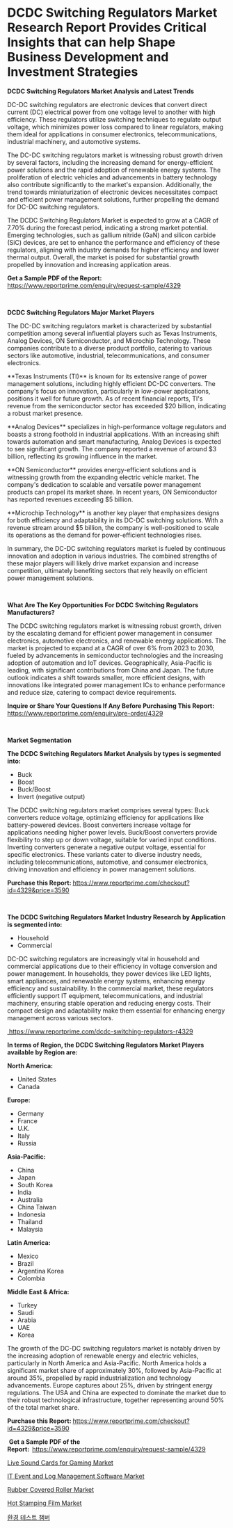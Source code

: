<p><h1>DCDC Switching Regulators Market Research Report Provides Critical Insights that can help Shape Business Development and Investment Strategies</h1></p><p><strong>DCDC Switching Regulators Market Analysis and Latest Trends</strong></p>
<p><p>DC-DC switching regulators are electronic devices that convert direct current (DC) electrical power from one voltage level to another with high efficiency. These regulators utilize switching techniques to regulate output voltage, which minimizes power loss compared to linear regulators, making them ideal for applications in consumer electronics, telecommunications, industrial machinery, and automotive systems.</p><p>The DC-DC switching regulators market is witnessing robust growth driven by several factors, including the increasing demand for energy-efficient power solutions and the rapid adoption of renewable energy systems. The proliferation of electric vehicles and advancements in battery technology also contribute significantly to the market's expansion. Additionally, the trend towards miniaturization of electronic devices necessitates compact and efficient power management solutions, further propelling the demand for DC-DC switching regulators.</p><p>The DCDC Switching Regulators Market is expected to grow at a CAGR of 7.70% during the forecast period, indicating a strong market potential. Emerging technologies, such as gallium nitride (GaN) and silicon carbide (SiC) devices, are set to enhance the performance and efficiency of these regulators, aligning with industry demands for higher efficiency and lower thermal output. Overall, the market is poised for substantial growth propelled by innovation and increasing application areas.</p></p>
<p><strong>Get a Sample PDF of the Report:&nbsp;</strong> <a href="https://www.reportprime.com/enquiry/request-sample/4329">https://www.reportprime.com/enquiry/request-sample/4329</a></p>
<p>&nbsp;</p>
<p><strong>DCDC Switching Regulators Major Market Players</strong></p>
<p><p>The DC-DC switching regulators market is characterized by substantial competition among several influential players such as Texas Instruments, Analog Devices, ON Semiconductor, and Microchip Technology. These companies contribute to a diverse product portfolio, catering to various sectors like automotive, industrial, telecommunications, and consumer electronics.</p><p>**Texas Instruments (TI)** is known for its extensive range of power management solutions, including highly efficient DC-DC converters. The company's focus on innovation, particularly in low-power applications, positions it well for future growth. As of recent financial reports, TI's revenue from the semiconductor sector has exceeded $20 billion, indicating a robust market presence.</p><p>**Analog Devices** specializes in high-performance voltage regulators and boasts a strong foothold in industrial applications. With an increasing shift towards automation and smart manufacturing, Analog Devices is expected to see significant growth. The company reported a revenue of around $3 billion, reflecting its growing influence in the market.</p><p>**ON Semiconductor** provides energy-efficient solutions and is witnessing growth from the expanding electric vehicle market. The company's dedication to scalable and versatile power management products can propel its market share. In recent years, ON Semiconductor has reported revenues exceeding $5 billion.</p><p>**Microchip Technology** is another key player that emphasizes designs for both efficiency and adaptability in its DC-DC switching solutions. With a revenue stream around $5 billion, the company is well-positioned to scale its operations as the demand for power-efficient technologies rises.</p><p>In summary, the DC-DC switching regulators market is fueled by continuous innovation and adoption in various industries. The combined strengths of these major players will likely drive market expansion and increase competition, ultimately benefiting sectors that rely heavily on efficient power management solutions.</p></p>
<p>&nbsp;</p>
<p><strong>What Are The Key Opportunities For DCDC Switching Regulators Manufacturers?</strong></p>
<p><p>The DCDC switching regulators market is witnessing robust growth, driven by the escalating demand for efficient power management in consumer electronics, automotive electronics, and renewable energy applications. The market is projected to expand at a CAGR of over 6% from 2023 to 2030, fueled by advancements in semiconductor technologies and the increasing adoption of automation and IoT devices. Geographically, Asia-Pacific is leading, with significant contributions from China and Japan. The future outlook indicates a shift towards smaller, more efficient designs, with innovations like integrated power management ICs to enhance performance and reduce size, catering to compact device requirements.</p></p>
<p><strong>Inquire or Share Your Questions If Any Before Purchasing This Report:</strong> <a href="https://www.reportprime.com/enquiry/pre-order/4329">https://www.reportprime.com/enquiry/pre-order/4329</a></p>
<p>&nbsp;</p>
<p><strong>Market Segmentation</strong></p>
<p><strong>The DCDC Switching Regulators Market Analysis by types is segmented into:</strong></p>
<p><ul><li>Buck</li><li>Boost</li><li>Buck/Boost</li><li>Invert (negative output)</li></ul></p>
<p><p>The DCDC switching regulators market comprises several types: Buck converters reduce voltage, optimizing efficiency for applications like battery-powered devices. Boost converters increase voltage for applications needing higher power levels. Buck/Boost converters provide flexibility to step up or down voltage, suitable for varied input conditions. Inverting converters generate a negative output voltage, essential for specific electronics. These variants cater to diverse industry needs, including telecommunications, automotive, and consumer electronics, driving innovation and efficiency in power management solutions.</p></p>
<p><strong>Purchase this Report:&nbsp;</strong><a href="https://www.reportprime.com/checkout?id=4329&price=3590">https://www.reportprime.com/checkout?id=4329&price=3590</a></p>
<p>&nbsp;</p>
<p><strong>The DCDC Switching Regulators Market Industry Research by Application is segmented into:</strong></p>
<p><ul><li>Household</li><li>Commercial</li></ul></p>
<p><p>DC-DC switching regulators are increasingly vital in household and commercial applications due to their efficiency in voltage conversion and power management. In households, they power devices like LED lights, smart appliances, and renewable energy systems, enhancing energy efficiency and sustainability. In the commercial market, these regulators efficiently support IT equipment, telecommunications, and industrial machinery, ensuring stable operation and reducing energy costs. Their compact design and adaptability make them essential for enhancing energy management across various sectors.</p></p>
<p><a href="https://www.reportprime.com/dcdc-switching-regulators-r4329">&nbsp;https://www.reportprime.com/dcdc-switching-regulators-r4329</a></p>
<p><strong>In terms of Region, the DCDC Switching Regulators Market Players available by Region are:</strong></p>
<p>
    <p> <strong> North America: </strong>
        <ul>
            <li>United States</li>
            <li>Canada</li>
        </ul>
        </p> 
    <p> <strong> Europe: </strong>
        <ul>
            <li>Germany</li>
            <li>France</li>
            <li>U.K.</li>
            <li>Italy</li>
            <li>Russia</li>
        </ul>
        </p> 
    <p> <strong> Asia-Pacific: </strong>
        <ul>
            <li>China</li>
            <li>Japan</li>
            <li>South Korea</li>
            <li>India</li>
            <li>Australia</li>
            <li>China Taiwan</li>
            <li>Indonesia</li>
            <li>Thailand</li>
            <li>Malaysia</li>
        </ul>
        </p> 
    <p> <strong> Latin America: </strong>
        <ul>
            <li>Mexico</li>
            <li>Brazil</li>
            <li>Argentina Korea</li>
            <li>Colombia</li>
        </ul>
        </p> 
    <p> <strong> Middle East & Africa: </strong>
        <ul>
            <li>Turkey</li>
            <li>Saudi</li>
            <li>Arabia</li>
            <li>UAE</li>
            <li>Korea</li>
        </ul>
    </p>
    </p>
<p><p>The growth of the DC-DC switching regulators market is notably driven by the increasing adoption of renewable energy and electric vehicles, particularly in North America and Asia-Pacific. North America holds a significant market share of approximately 30%, followed by Asia-Pacific at around 35%, propelled by rapid industrialization and technology advancements. Europe captures about 25%, driven by stringent energy regulations. The USA and China are expected to dominate the market due to their robust technological infrastructure, together representing around 50% of the total market share.</p></p>
<p><strong>Purchase this Report: </strong><a href="https://www.reportprime.com/checkout?id=4329&price=3590">https://www.reportprime.com/checkout?id=4329&price=3590</a></p>
<p>&nbsp;<strong>Get a Sample PDF of the Report:&nbsp;&nbsp;</strong><a href="https://www.reportprime.com/enquiry/request-sample/4329">https://www.reportprime.com/enquiry/request-sample/4329</a></p>
<p><strong></strong></p>
<p><p><a href="https://github.com/RichRobinson5/Market-Research-Report-List-6/blob/main/live-sound-cards-for-gaming-market.md">Live Sound Cards for Gaming Market</a></p><p><a href="https://issuu.com/reportprime-2/docs/it-event-and-log-management-softwar_3dce7d6b7fa8dd">IT Event and Log Management Software Market</a></p><p><a href="https://www.linkedin.com/pulse/rubber-covered-roller-market-share-size-trends-industry-analysis-rj0xe?trackingId=ogWxz62ZSr6tnUGgl2gqzw%3D%3D">Rubber Covered Roller Market</a></p><p><a href="https://www.linkedin.com/pulse/hot-stamping-film-market-trends-detailed-study-its-segmentation-skyre?trackingId=gBFmHZdcQLOaCEFiaS9Kyg%3D%3D">Hot Stamping Film Market</a></p><p><a href="https://github.com/sougarounis/Market-Research-Report-List-6/blob/main/90000093956.md">환경 테스트 챔버</a></p></p>
